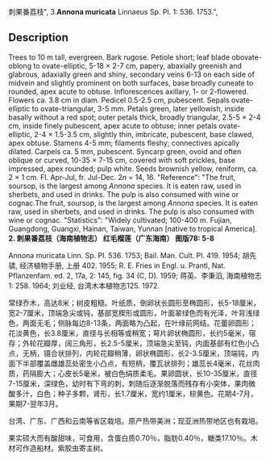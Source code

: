刺果番荔枝",
3.**Annona muricata** Linnaeus Sp. Pl. 1: 536. 1753.",

## Description
Trees to 10 m tall, evergreen. Bark rugose. Petiole short; leaf blade obovate-oblong to ovate-elliptic, 5-18 × 2-7 cm, papery, abaxially greenish and glabrous, adaxially green and shiny, secondary veins 6-13 on each side of midvein and slightly prominent on both surfaces, base broadly cuneate to rounded, apex acute to obtuse. Inflorescences axillary, 1- or 2-flowered. Flowers ca. 3.8 cm in diam. Pedicel 0.5-2.5 cm, pubescent. Sepals ovate-elliptic to ovate-triangular, 3-5 mm. Petals green, later yellowish, inside basally without a red spot; outer petals thick, broadly triangular, 2.5-5 × 2-4 cm, inside finely pubescent, apex acute to obtuse; inner petals ovate-elliptic, 2-4 × 1.5-3.5 cm, slightly thin, imbricate, pubescent, base clawed, apex obtuse. Stamens 4-5 mm; filaments fleshy; connectives apically dilated. Carpels ca. 5 mm, pubescent. Syncarp green, ovoid and often oblique or curved, 10-35 × 7-15 cm, covered with soft prickles, base impressed, apex rounded; pulp white. Seeds brownish yellow, reniform, ca. 2 × 1 cm. Fl. Apr-Jul, fr. Jul-Dec. 2*n* = 14, 16.
  "Reference": "The fruit, soursop, is the largest among *Annona* species. It is eaten raw, used in sherbets, and used in drinks. The pulp is also consumed with wine or cognac.The fruit, soursop, is the largest among *Annona* species. It is eaten raw, used in sherbets, and used in drinks. The pulp is also consumed with wine or cognac.
  "Statistics": "Widely cultivated; 100-400 m. Fujian, Guangdong, Guangxi, Hainan, Taiwan, Yunnan [native to tropical America].
**2. 刺果番荔枝（海南植物志） 红毛榴莲（广东海南） 图版78: 5-8**

Annona muricata Linn. Sp. Pl. 536. 1753; Bail. Man. Cult. Pl. 419. 1954; 胡先骕, 经济植物手册, 上册 402. 1955; R. E. Fries in Engl. u. Prantl, Nat. Pflanzenfam. ed. 2, 17a, 2: 145, fig. 34 (C, D). 1959; 蒋英、李秉滔, 海南植物志 1: 258. 1964; 刘业经, 台湾木本植物志125. 1972.

常绿乔木，高达8米；树皮粗糙。叶纸质，倒卵状长圆形至椭圆形，长5-18厘米，宽2-7厘米，顶端急尖或钝，基部宽楔形或圆形，叶面翠绿色而有光泽，叶背浅绿色，两面无毛；侧脉每边8-13条，两面略为凸起，在叶缘前网结。花蕾卵圆形；花淡黄色，长3.8厘米，直径与长相等或稍宽；萼片卵状椭圆形，长约5毫米，宿存；外轮花瓣厚，阔三角形，长2.5-5厘米，顶端急尖至钝，内面基部有红色小凸点，无柄，镊合状排列，内轮花瓣稍薄，卵状椭圆形，长2-3.5厘米，顶端钝，内面下半部覆盖雌雄蕊处密生小凸点，有短柄，覆瓦状排列；雄蕊长4毫米，花丝肉质，药隔膨大；心皮长5毫米，被白色绢质柔毛。果卵圆状，长10-35厘米，直径7-15厘米，深绿色，幼时有下弯的刺，刺随后逐渐脱落而残存有小突体，果肉微酸多汁，白色；种子多颗，肾形，长1.7厘米，宽约1厘米，棕黄色。花期4-7月，果期7-翌年3月。

台湾、广东、广西和云南等省区栽培。原产热带美洲；现亚洲热带地区也有栽培。

果实硕大而有酸甜味，可食用，含蛋白质0.70％，脂肪0.40％，糖类17.10％。木材可作造船材。紫胶虫寄主树。
